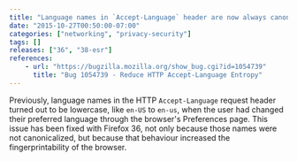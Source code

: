 ```yaml
---
title: "Language names in `Accept-Language` header are now always canonicalized"
date: "2015-10-27T00:50:00-07:00"
categories: ["networking", "privacy-security"]
tags: []
releases: ["36", "38-esr"]
references:
    - url: "https://bugzilla.mozilla.org/show_bug.cgi?id=1054739"
      title: "Bug 1054739 - Reduce HTTP Accept-Language Entropy"
---
```

Previously, language names in the HTTP `Accept-Language` request header turned out to be lowercase, like `en-US` to `en-us`, when the user had changed their preferred language through the browser's Preferences page. This issue has been fixed with Firefox 36, not only because those names were not canonicalized, but because that behaviour increased the fingerprintability of the browser.
